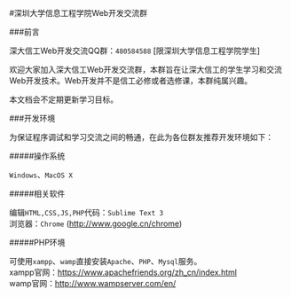 #深圳大学信息工程学院Web开发交流群

###前言

深大信工Web开发交流QQ群：`480584588` [限深圳大学信息工程学院学生]

欢迎大家加入深大信工Web开发交流群，本群旨在让深大信工的学生学习和交流Web开发技术。Web开发并不是信工必修或者选修课，本群纯属兴趣。

本文档会不定期更新学习目标。

###开发环境

为保证程序调试和学习交流之间的畅通，在此为各位群友推荐开发环境如下：

#####操作系统

`Windows`、`MacOS X`

#####相关软件

编辑`HTML,CSS,JS,PHP`代码：`Sublime Text 3` <br/>
浏览器：`Chrome` (<http://www.google.cn/chrome>)

#####PHP环境

可使用`xampp`、`wamp`直接安装`Apache`、`PHP`、`Mysql`服务。<br/>
xampp官网：<https://www.apachefriends.org/zh_cn/index.html><br/>
wamp官网：<http://www.wampserver.com/en/>

